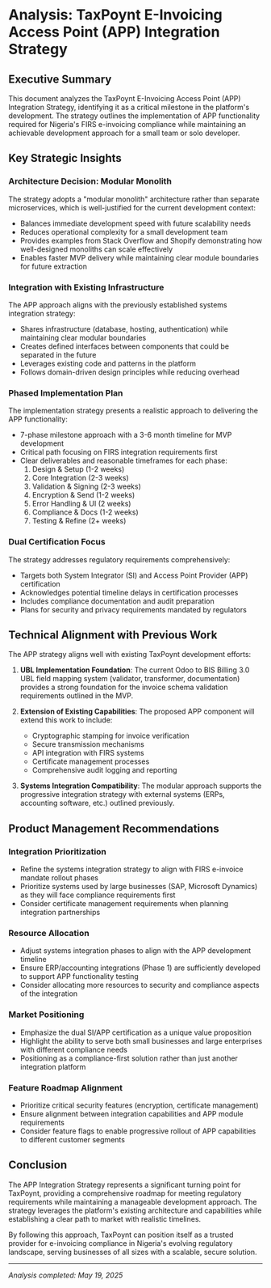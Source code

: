 # Analysis: TaxPoynt E-Invoicing Access Point (APP) Integration Strategy

## Executive Summary

This document analyzes the TaxPoynt E-Invoicing Access Point (APP) Integration Strategy, identifying it as a critical milestone in the platform's development. The strategy outlines the implementation of APP functionality required for Nigeria's FIRS e-invoicing compliance while maintaining an achievable development approach for a small team or solo developer.

## Key Strategic Insights

### Architecture Decision: Modular Monolith

The strategy adopts a "modular monolith" architecture rather than separate microservices, which is well-justified for the current development context:

* Balances immediate development speed with future scalability needs
* Reduces operational complexity for a small development team
* Provides examples from Stack Overflow and Shopify demonstrating how well-designed monoliths can scale effectively
* Enables faster MVP delivery while maintaining clear module boundaries for future extraction

### Integration with Existing Infrastructure

The APP approach aligns with the previously established systems integration strategy:

* Shares infrastructure (database, hosting, authentication) while maintaining clear modular boundaries
* Creates defined interfaces between components that could be separated in the future
* Leverages existing code and patterns in the platform
* Follows domain-driven design principles while reducing overhead

### Phased Implementation Plan

The implementation strategy presents a realistic approach to delivering the APP functionality:

* 7-phase milestone approach with a 3-6 month timeline for MVP development
* Critical path focusing on FIRS integration requirements first
* Clear deliverables and reasonable timeframes for each phase:
  1. Design & Setup (1-2 weeks)
  2. Core Integration (2-3 weeks)
  3. Validation & Signing (2-3 weeks)
  4. Encryption & Send (1-2 weeks)
  5. Error Handling & UI (2 weeks)
  6. Compliance & Docs (1-2 weeks)
  7. Testing & Refine (2+ weeks)

### Dual Certification Focus

The strategy addresses regulatory requirements comprehensively:

* Targets both System Integrator (SI) and Access Point Provider (APP) certification
* Acknowledges potential timeline delays in certification processes
* Includes compliance documentation and audit preparation
* Plans for security and privacy requirements mandated by regulators

## Technical Alignment with Previous Work

The APP strategy aligns well with existing TaxPoynt development efforts:

1. **UBL Implementation Foundation**: The current Odoo to BIS Billing 3.0 UBL field mapping system (validator, transformer, documentation) provides a strong foundation for the invoice schema validation requirements outlined in the MVP.

2. **Extension of Existing Capabilities**: The proposed APP component will extend this work to include:
   * Cryptographic stamping for invoice verification
   * Secure transmission mechanisms
   * API integration with FIRS systems
   * Certificate management processes
   * Comprehensive audit logging and reporting

3. **Systems Integration Compatibility**: The modular approach supports the progressive integration strategy with external systems (ERPs, accounting software, etc.) outlined previously.

## Product Management Recommendations

### Integration Prioritization

* Refine the systems integration strategy to align with FIRS e-invoice mandate rollout phases
* Prioritize systems used by large businesses (SAP, Microsoft Dynamics) as they will face compliance requirements first
* Consider certificate management requirements when planning integration partnerships

### Resource Allocation

* Adjust systems integration phases to align with the APP development timeline
* Ensure ERP/accounting integrations (Phase 1) are sufficiently developed to support APP functionality testing
* Consider allocating more resources to security and compliance aspects of the integration

### Market Positioning

* Emphasize the dual SI/APP certification as a unique value proposition
* Highlight the ability to serve both small businesses and large enterprises with different compliance needs
* Positioning as a compliance-first solution rather than just another integration platform

### Feature Roadmap Alignment

* Prioritize critical security features (encryption, certificate management)
* Ensure alignment between integration capabilities and APP module requirements
* Consider feature flags to enable progressive rollout of APP capabilities to different customer segments

## Conclusion

The APP Integration Strategy represents a significant turning point for TaxPoynt, providing a comprehensive roadmap for meeting regulatory requirements while maintaining a manageable development approach. The strategy leverages the platform's existing architecture and capabilities while establishing a clear path to market with realistic timelines.

By following this approach, TaxPoynt can position itself as a trusted provider for e-invoicing compliance in Nigeria's evolving regulatory landscape, serving businesses of all sizes with a scalable, secure solution.

---

*Analysis completed: May 19, 2025*
